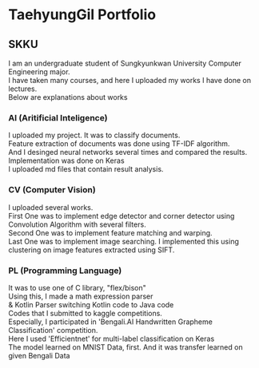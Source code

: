 <h1> TaehyungGil Portfolio </h1>
<h2>
SKKU
</h2>
<div>
I am an undergraduate student of Sungkyunkwan University Computer Engineering major. <br>
I have taken many courses, and here I uploaded my works I have done on lectures. <br>
Below are explanations about works <br>
</div>
<h3>
AI (Aritificial Inteligence)
</h3>
<div>
I uploaded my project. It was to classify documents. <br>
Feature extraction of documents was done using TF-IDF algorithm. <br>
And I desinged neural networks several times and compared the results.<br>
Implementation was done on Keras <br>
I uploaded md files that contain result analysis.
</div>
<h3>
CV (Computer Vision)
</h3>
<div>
I uploaded several works.</div>
<div>First One was to implement edge detector and corner detector using Convolution Algorithm with several filters. </div>
<div>Second One was to implement feature matching and warping. </div>
<div>Last One was to implement image searching. I implemented this using clustering on image features extracted using SIFT. </div>
<h3>
PL  (Programming Language)
</h3>
<div>
It was to use one of C library, "flex/bison" <br>
Using this, I made a math expression parser <br>
& Kotlin Parser switching Kotlin code to Java code
</div>
<div>
Codes that I submitted to kaggle competitions.<br>
Especially, I participated in 'Bengali.AI Handwritten Grapheme Classification' competition.<br>
Here I used 'Efficientnet' for multi-label classification on Keras<br>
The model learned on MNIST Data, first. And it was transfer learned on given Bengali Data<br>
  </div>
